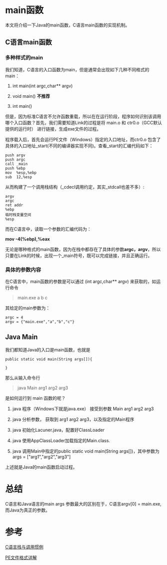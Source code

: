 # main函数

本文将介绍一下Java的main函数，C语言main函数的实现机制。

## C语言main函数

### 多种样式的main

我们知道，C语言的入口函数为main，但是通常会出现如下几种不同格式的main：

1. int main(int argc,char** argv)

2. void main() **不推荐**

3. int main()

但是，因为标准C语言不允许函数重载，所以在在运行阶段，程序如何识别该调用哪个入口函数？首先，我们需要知道Link的过程是将 main.o 和 ctr0.o（GCC默认提供的运行时） 进行链接，生成exe文件的过程。

程序载入后，首先会运行PE文件（Windows）指定的入口地址，而ctr0.o 包含了具体的入口地址_start(不同的编译器实现不同)。查看_start的汇编代码如下：

    push argv
    push argc
    call _main
    push %ebp
    mov  %esp,%ebp
    sub  12,%esp

从而构建了一个调用栈结构（_cdecl调用约定，其实_stdcall也差不多）:


    argv
    argc
    ret addr
    %ebp
    临时栈变量空间
    %esp

而在C语言中，读取一个参数的汇编代码为：

**mov -4(%ebp),%eax**

无论是哪种格式的main函数，因为在栈中都存在了具体的参数**argc，argv**，所以只要在Link的时候，出现一个_main符号，既可以完成链接，并且正确运行。

### 具体的参数内容

在C语言中，main函数的参数是可以通过 (int argc,char** argv) 来获取的，如运行命令

> main.exe a b c

其给定的main参数为：

    argc = 4
    argv = {"main.exe","a","b","c"}

## Java Main

我们都知道Java的入口是main函数，也就是

	public static void main(String args[]){
		  
	}

那么从输入命令行 

> java Main arg1 arg2 arg3 

是如何运行到 main 函数的呢？

1. java 程序（Windows下就是java.exe） 接受到参数 Main arg1 arg2 arg3

2. java 分析参数， 获取到 arg1 arg2 arg3，以及指定的Main程序

3. java 初始化Lacuner.java，配置好ClassLoader

4. java 使用AppClassLoader加载指定的Main.class.

5. java 调用Main中指定的public static void main(String args[])，其中参数为 args = ["arg1","arg2","arg3"]

上述就是Java的main函数启动过程。

# 总结

C语言和Java语言的main args 参数最大的区别在于，C语言argv[0] = main.exe, 而Java为真正的参数。

# 参考

[C语言栈与调用惯例](http://www.cnblogs.com/Anker/p/3244857.html)

[PE文件格式详解](http://www.cppblog.com/oosky/archive/2006/11/24/15614.html)